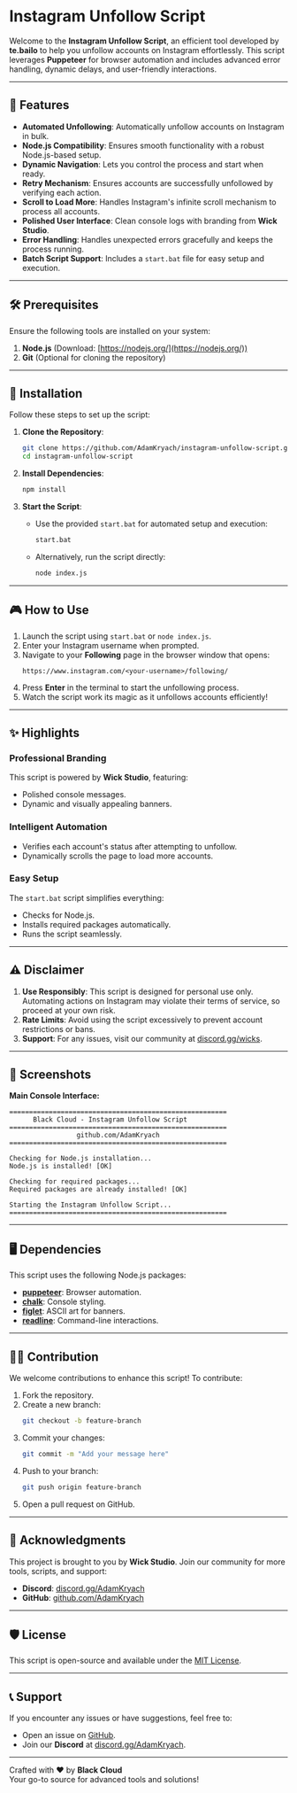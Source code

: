 # Instagram Unfollow Script


Welcome to the **Instagram Unfollow Script**, an efficient tool developed by **te.bailo** to help you unfollow accounts on Instagram effortlessly. This script leverages **Puppeteer** for browser automation and includes advanced error handling, dynamic delays, and user-friendly interactions.

---

## 🚀 Features

- **Automated Unfollowing**: Automatically unfollow accounts on Instagram in bulk.
- **Node.js Compatibility**: Ensures smooth functionality with a robust Node.js-based setup.
- **Dynamic Navigation**: Lets you control the process and start when ready.
- **Retry Mechanism**: Ensures accounts are successfully unfollowed by verifying each action.
- **Scroll to Load More**: Handles Instagram's infinite scroll mechanism to process all accounts.
- **Polished User Interface**: Clean console logs with branding from **Wick Studio**.
- **Error Handling**: Handles unexpected errors gracefully and keeps the process running.
- **Batch Script Support**: Includes a `start.bat` file for easy setup and execution.

---

## 🛠 Prerequisites

Ensure the following tools are installed on your system:
1. **Node.js** (Download: [https://nodejs.org/](https://nodejs.org/))
2. **Git** (Optional for cloning the repository)

---

## 📂 Installation

Follow these steps to set up the script:

1. **Clone the Repository**:
   ```bash
   git clone https://github.com/AdamKryach/instagram-unfollow-script.git
   cd instagram-unfollow-script
   ```

2. **Install Dependencies**:
   ```bash
   npm install
   ```

3. **Start the Script**:
   - Use the provided `start.bat` for automated setup and execution:
     ```bash
     start.bat
     ```
   - Alternatively, run the script directly:
     ```bash
     node index.js
     ```

---

## 🎮 How to Use

1. Launch the script using `start.bat` or `node index.js`.
2. Enter your Instagram username when prompted.
3. Navigate to your **Following** page in the browser window that opens:
   ```
   https://www.instagram.com/<your-username>/following/
   ```
4. Press **Enter** in the terminal to start the unfollowing process.
5. Watch the script work its magic as it unfollows accounts efficiently!

---

## ✨ Highlights

### Professional Branding
This script is powered by **Wick Studio**, featuring:
- Polished console messages.
- Dynamic and visually appealing banners.

### Intelligent Automation
- Verifies each account's status after attempting to unfollow.
- Dynamically scrolls the page to load more accounts.

### Easy Setup
The `start.bat` script simplifies everything:
- Checks for Node.js.
- Installs required packages automatically.
- Runs the script seamlessly.

---

## ⚠️ Disclaimer

1. **Use Responsibly**: This script is designed for personal use only. Automating actions on Instagram may violate their terms of service, so proceed at your own risk.
2. **Rate Limits**: Avoid using the script excessively to prevent account restrictions or bans.
3. **Support**: For any issues, visit our community at [discord.gg/wicks](https://discord.gg/wicks).

---

## 📸 Screenshots

**Main Console Interface:**
```
=======================================================
      Black Cloud - Instagram Unfollow Script
=======================================================
                 github.com/AdamKryach
=======================================================

Checking for Node.js installation...
Node.js is installed! [OK]

Checking for required packages...
Required packages are already installed! [OK]

Starting the Instagram Unfollow Script...
=======================================================
```

---

## 🖥 Dependencies

This script uses the following Node.js packages:
- **[puppeteer](https://www.npmjs.com/package/puppeteer)**: Browser automation.
- **[chalk](https://www.npmjs.com/package/chalk)**: Console styling.
- **[figlet](https://www.npmjs.com/package/figlet)**: ASCII art for banners.
- **[readline](https://nodejs.org/api/readline.html)**: Command-line interactions.

---

## 🧑‍💻 Contribution

We welcome contributions to enhance this script! To contribute:
1. Fork the repository.
2. Create a new branch:
   ```bash
   git checkout -b feature-branch
   ```
3. Commit your changes:
   ```bash
   git commit -m "Add your message here"
   ```
4. Push to your branch:
   ```bash
   git push origin feature-branch
   ```
5. Open a pull request on GitHub.

---

## 🌟 Acknowledgments

This project is brought to you by **Wick Studio**. Join our community for more tools, scripts, and support:
- **Discord**: [discord.gg/AdamKryach](https://discord.gg/AdamKryach)
- **GitHub**: [github.com/AdamKryach](https://github.com/AdamKryach)

---

## 🛡 License

This script is open-source and available under the [MIT License](LICENSE).

---

## 📞 Support

If you encounter any issues or have suggestions, feel free to:
- Open an issue on [GitHub](https://github.com/AdamKryach/instagram-unfollow-script/issues).
- Join our **Discord** at [discord.gg/AdamKryach](https://discord.gg/AdamKryach).

---

Crafted with ❤️ by **Black Cloud**  
Your go-to source for advanced tools and solutions!  
